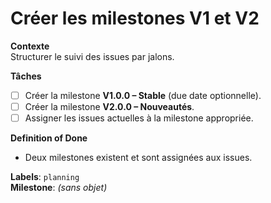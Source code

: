 # Créer les milestones V1 et V2

**Contexte**  
Structurer le suivi des issues par jalons.

**Tâches**  
- [ ] Créer la milestone **V1.0.0 – Stable** (due date optionnelle).  
- [ ] Créer la milestone **V2.0.0 – Nouveautés**.  
- [ ] Assigner les issues actuelles à la milestone appropriée.

**Definition of Done**  
- Deux milestones existent et sont assignées aux issues.

**Labels**: `planning`  
**Milestone**: _(sans objet)_
